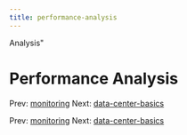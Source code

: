 ```yaml
---
title: performance-analysis
---
```


Analysis"

# Performance Analysis

Prev: [monitoring](monitoring.md) Next:
[data-center-basics](data-center-basics.md)

Prev: [monitoring](monitoring.md) Next:
[data-center-basics](data-center-basics.md)
